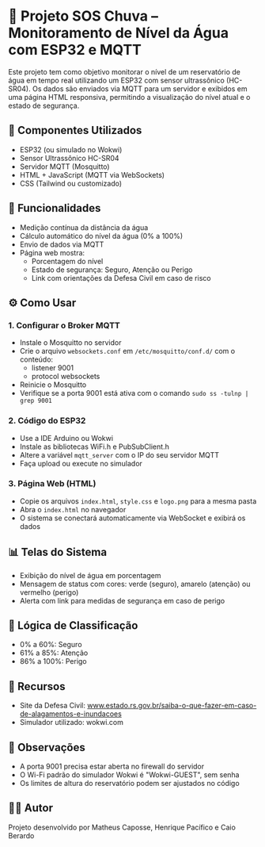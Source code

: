 
# 🌊 Projeto SOS Chuva – Monitoramento de Nível da Água com ESP32 e MQTT

Este projeto tem como objetivo monitorar o nível de um reservatório de água em tempo real utilizando um ESP32 com sensor ultrassônico (HC-SR04). Os dados são enviados via MQTT para um servidor e exibidos em uma página HTML responsiva, permitindo a visualização do nível atual e o estado de segurança.

## 🔧 Componentes Utilizados

- ESP32 (ou simulado no Wokwi)
- Sensor Ultrassônico HC-SR04
- Servidor MQTT (Mosquitto)
- HTML + JavaScript (MQTT via WebSockets)
- CSS (Tailwind ou customizado)

## 🚀 Funcionalidades

- Medição contínua da distância da água
- Cálculo automático do nível da água (0% a 100%)
- Envio de dados via MQTT
- Página web mostra:
  - Porcentagem do nível
  - Estado de segurança: Seguro, Atenção ou Perigo
  - Link com orientações da Defesa Civil em caso de risco

## ⚙️ Como Usar

### 1. Configurar o Broker MQTT

- Instale o Mosquitto no servidor
- Crie o arquivo `websockets.conf` em `/etc/mosquitto/conf.d/` com o conteúdo:
  - listener 9001
  - protocol websockets
- Reinicie o Mosquitto
- Verifique se a porta 9001 está ativa com o comando `sudo ss -tulnp | grep 9001`

### 2. Código do ESP32

- Use a IDE Arduino ou Wokwi
- Instale as bibliotecas WiFi.h e PubSubClient.h
- Altere a variável `mqtt_server` com o IP do seu servidor MQTT
- Faça upload ou execute no simulador

### 3. Página Web (HTML)

- Copie os arquivos `index.html`, `style.css` e `logo.png` para a mesma pasta
- Abra o `index.html` no navegador
- O sistema se conectará automaticamente via WebSocket e exibirá os dados

## 📊 Telas do Sistema

- Exibição do nível de água em porcentagem
- Mensagem de status com cores: verde (seguro), amarelo (atenção) ou vermelho (perigo)
- Alerta com link para medidas de segurança em caso de perigo

## 🧠 Lógica de Classificação

- 0% a 60%: Seguro
- 61% a 85%: Atenção
- 86% a 100%: Perigo

## 🔗 Recursos

- Site da Defesa Civil: www.estado.rs.gov.br/saiba-o-que-fazer-em-caso-de-alagamentos-e-inundacoes
- Simulador utilizado: wokwi.com

## 📌 Observações

- A porta 9001 precisa estar aberta no firewall do servidor
- O Wi-Fi padrão do simulador Wokwi é "Wokwi-GUEST", sem senha
- Os limites de altura do reservatório podem ser ajustados no código

## 👨‍💻 Autor

Projeto desenvolvido por Matheus Caposse, Henrique Pacífico e Caio Berardo
